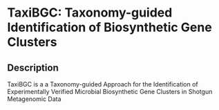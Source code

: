 # TaxiBGC: Taxonomy-guided Identification of Biosynthetic Gene Clusters

## Description
TaxiBGC is a a Taxonomy-guided Approach for the Identification of 
Experimentally Verified Microbial Biosynthetic Gene Clusters 
in Shotgun Metagenomic Data


